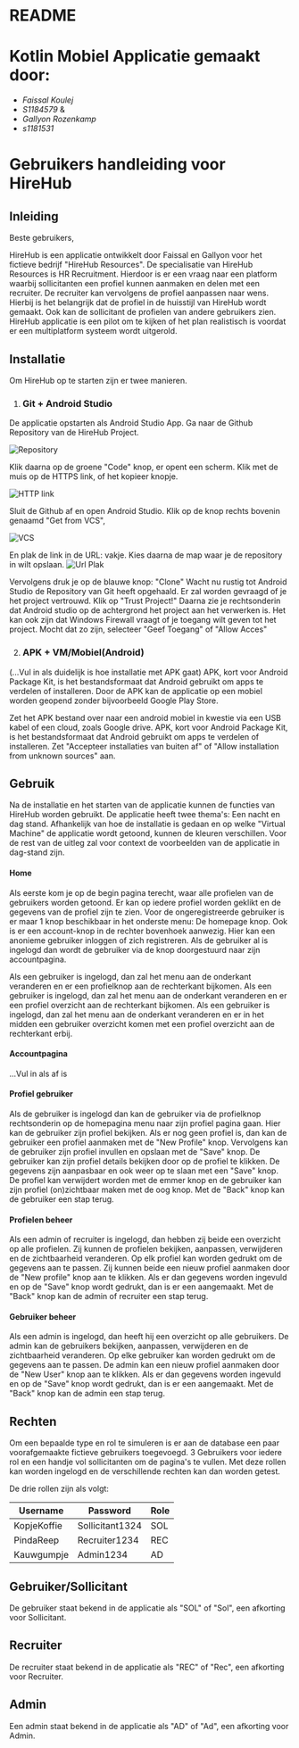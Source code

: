 # README

# Kotlin Mobiel Applicatie gemaakt door:
* _Faissal Koulej_
* _S1184579_
& 
* _Gallyon Rozenkamp_
* _s1181531_

# Gebruikers handleiding voor HireHub

## Inleiding

Beste gebruikers,

HireHub is een applicatie ontwikkelt door Faissal en Gallyon voor het fictieve bedrijf "HireHub Resources".
De specialisatie van HireHub Resources is HR Recruitment. Hierdoor is er een vraag naar een platform waarbij sollicitanten een profiel kunnen aanmaken en delen met een recruiter. 
De recruiter kan vervolgens de profiel aanpassen naar wens. Hierbij is het belangrijk dat de profiel in de huisstijl van HireHub wordt gemaakt. Ook kan de sollicitant de profielen van andere gebruikers zien.
HireHub applicatie is een pilot om te kijken of het plan realistisch is voordat er een multiplatform systeem wordt uitgerold.

## Installatie

Om HireHub op te starten zijn er twee manieren.
1. ### Git + Android Studio
De applicatie opstarten als Android Studio App.
Ga naar de Github Repository van de HireHub Project.

![Repository](https://i.imgur.com/1jQX3Yc.png)

Klik daarna op de groene "Code" knop, er opent een scherm. Klik met de muis op de HTTPS link, of het kopieer knopje.

![HTTP link](https://i.imgur.com/uIRX8sa.png)

Sluit de Github af en open Android Studio.
Klik op de knop rechts bovenin genaamd "Get from VCS",

![VCS](https://i.imgur.com/0618hI2.png)

En plak de link in de URL: vakje. Kies daarna de map waar je de repository in wilt opslaan.
![Url Plak](https://i.imgur.com/5mXOb0B.png)

Vervolgens druk je op de blauwe knop: "Clone"
Wacht nu rustig tot Android Studio de Repository van Git heeft opgehaald.
Er zal worden gevraagd of je het project vertrouwd. Klik op "Trust Project!"
Daarna zie je rechtsonderin dat Android studio op de achtergrond het project aan het verwerken is.
Het kan ook zijn dat Windows Firewall vraagt of je toegang wilt geven tot het project. Mocht dat zo zijn, selecteer "Geef Toegang" of "Allow Acces"

2. ### APK + VM/Mobiel(Android)
(...Vul in als duidelijk is hoe installatie met APK gaat)
APK, kort voor Android Package Kit, is het bestandsformaat dat Android gebruikt om apps te verdelen of installeren.
Door de APK kan de applicatie op een mobiel worden geopend zonder bijvoorbeeld Google Play Store.

Zet het APK bestand over naar een android mobiel in kwestie via een USB kabel of een cloud, zoals Google drive.
APK, kort voor Android Package Kit, is het bestandsformaat dat Android gebruikt om apps te verdelen of installeren. 
Zet "Accepteer installaties van buiten af" of "Allow installation from unknown sources" aan.

## Gebruik
Na de installatie en het starten van de applicatie kunnen de functies van HireHub worden gebruikt.
De applicatie heeft twee thema's: Een nacht en dag stand. Afhankelijk van hoe de installatie is gedaan en op welke "Virtual Machine"
de applicatie wordt getoond, kunnen de kleuren verschillen.
Voor de rest van de uitleg zal voor context de voorbeelden van de applicatie in dag-stand zijn.

#### Home
Als eerste kom je op de begin pagina terecht, waar alle profielen van de gebruikers worden getoond.
Er kan op iedere profiel worden geklikt en de gegevens van de profiel zijn te zien.
Voor de ongeregistreerde gebruiker is er maar 1 knop beschikbaar in het onderste menu: De homepage knop.
Ook is er een account-knop in de rechter bovenhoek aanwezig. Hier kan een anonieme gebruiker inloggen of zich registreren.
Als de gebruiker al is ingelogd dan wordt de gebruiker via de knop doorgestuurd naar zijn accountpagina.

Als een gebruiker is ingelogd, dan zal het menu aan de onderkant veranderen en er een profielknop aan de rechterkant bijkomen.
Als een gebruiker is ingelogd, dan zal het menu aan de onderkant veranderen en er een profiel overzicht aan de rechterkant bijkomen.
Als een gebruiker is ingelogd, dan zal het menu aan de onderkant veranderen en er in het midden een gebruiker overzicht komen met een profiel overzicht aan de rechterkant erbij.

#### Accountpagina
...Vul in als af is

#### Profiel gebruiker
Als de gebruiker is ingelogd dan kan de gebruiker via de profielknop rechtsonderin op de homepagina menu naar zijn profiel pagina gaan.
Hier kan de gebruiker zijn profiel bekijken. Als er nog geen profiel is, dan kan de gebruiker een profiel aanmaken met de "New Profile" knop.
Vervolgens kan de gebruiker zijn profiel invullen en opslaan met de "Save" knop.
De gebruiker kan zijn profiel details bekijken door op de profiel te klikken. De gegevens zijn aanpasbaar en ook weer op te slaan met een "Save" knop.
De profiel kan verwijdert worden met de emmer knop en de gebruiker kan zijn profiel (on)zichtbaar maken met de oog knop.
Met de "Back" knop kan de gebruiker een stap terug.

####  Profielen beheer
Als een admin of recruiter is ingelogd, dan hebben zij beide een overzicht op alle profielen. Zij kunnen de profielen bekijken, aanpassen, verwijderen en de zichtbaarheid veranderen.
Op elk profiel kan worden gedrukt om de gegevens aan te passen.
Zij kunnen beide een nieuw profiel aanmaken door de "New profile" knop aan te klikken. Als er dan gegevens worden ingevuld en op de "Save" knop wordt gedrukt, dan is er een aangemaakt.
Met de "Back" knop kan de admin of recruiter een stap terug.
#### Gebruiker beheer
Als een admin is ingelogd, dan heeft hij een overzicht op alle gebruikers. De admin kan de gebruikers bekijken, aanpassen, verwijderen en de zichtbaarheid veranderen.
Op elke gebruiker kan worden gedrukt om de gegevens aan te passen.
De admin kan een nieuw profiel aanmaken door de "New User" knop aan te klikken. Als er dan gegevens worden ingevuld en op de "Save" knop wordt gedrukt, dan is er een aangemaakt.
Met de "Back" knop kan de admin een stap terug.

## Rechten
Om een bepaalde type en rol te simuleren is er aan de database een paar voorafgemaakte fictieve gebruikers toegevoegd.
3 Gebruikers voor iedere rol en een handje vol sollicitanten om de pagina's te vullen.
Met deze rollen kan worden ingelogd en de verschillende rechten kan dan worden getest.

De drie rollen zijn als volgt:

| Username    | Password        | Role |  
|-------------|-----------------|------|
| KopjeKoffie | Sollicitant1324 | SOL  | 
| PindaReep   | Recruiter1234   | REC  | 
| Kauwgumpje  | Admin1234       | AD   |

## Gebruiker/Sollicitant
De gebruiker staat bekend in de applicatie als "SOL" of "Sol", een afkorting voor Sollicitant.
## Recruiter
De recruiter staat bekend in de applicatie als "REC" of "Rec", een afkorting voor Recruiter.
## Admin
Een admin staat bekend in de applicatie als "AD" of "Ad", een afkorting voor Admin.